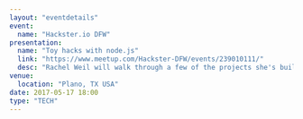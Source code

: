 ```yaml
---
layout: "eventdetails"
event: 
  name: "Hackster.io DFW"
presentation:
  name: "Toy hacks with node.js"
  link: "https://www.meetup.com/Hackster-DFW/events/239010111/"
  desc: "Rachel Weil will walk through a few of the projects she's built with landline telephones, microcontrollers, 8-bit game consoles, and more."
venue: 
  location: "Plano, TX USA"
date: 2017-05-17 18:00
type: "TECH"
---
```



